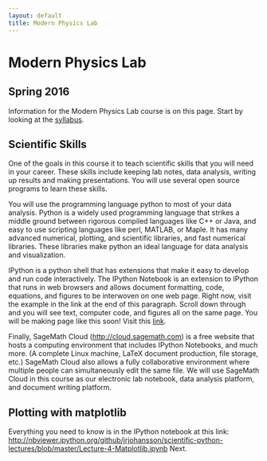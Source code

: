 ```yaml
---
layout: default
title: Modern Physics Lab
---
```

# Modern Physics Lab
## Spring 2016
Information for the Modern Physics Lab course is on this page. Start by looking at the [syllabus](Syllabus).

## Scientific Skills
One of the goals in this course it to teach scientific skills that you will need in your career. These skills include keeping lab notes, data analysis, writing up results and making presentations. You will use several open source programs to learn these skills.

You will use the programming language python to most of your data analysis. Python is a widely used programming language that strikes a middle ground between rigorous compiled languages like C++ or Java, and easy to use scripting languages like perl, MATLAB, or Maple. It has many advanced numerical, plotting, and scientific libraries, and fast numerical libraries. These libraries make python an ideal language for data analysis and visualization.

IPython is a python shell that has extensions that make it easy to develop and run code interactively. The IPython Notebook is an extension to IPython that runs in web browsers and allows document formatting, code, equations, and figures to be interwoven on one web page. Right now, visit the example in the link at the end of this paragraph. Scroll down through and you will see text, computer code, and figures all on the same page. You will be making page like this soon! Visit this [link](http://nbviewer.ipython.org/github/jrjohansson/scientific-python-lectures/blob/master/Lecture-4-Matplotlib.ipynb). 

Finally, SageMath Cloud (http://cloud.sagemath.com) is a free website that hosts a computing environment that includes IPython Notebooks, and much more. (A complete Linux machine, LaTeX document production, file storage, etc.) SageMath Cloud also allows a fully collaborative environment where multiple people can simultaneously edit the same file.
We will use SageMath Cloud in this course as our electronic lab notebook, data analysis platform, and document writing platform.

## Plotting with matplotlib
Everything you need to know is in the IPython notebook at this link:
http://nbviewer.ipython.org/github/jrjohansson/scientific-python-lectures/blob/master/Lecture-4-Matplotlib.ipynb 
Next.
